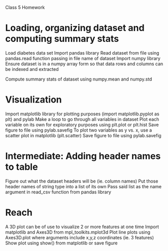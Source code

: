 Class 5 Homework

####

# Loading, organizing dataset and computing summary stats
Load diabetes data set
Import pandas library
Read dataset from file using pandas.read function passing in file name of dataset
Import numpy library
Ensure dataset is in a numpy array form so that data rows and columns can be indexed and extracted 

Compute summary stats of dataset using numpy.mean and numpy.std

# Visualization
Import matplotlib library for plotting purposes (import matplotlib.pyplot as plt) and pylab
Make a loop to go through all variables in dataset
Plot each variable on its own for exploratory purposes using plt.plot or plt.hist
Save figure to file using pylab.savefig
To plot two variables as y vs. x, use a scatter plot in matplotlib (plt.scatter)
Save figure to file using pylab.savefig

# Intermediate: Adding header names to table
Figure out what the dataset headers will be (ie. column names)
Put those header names of string type into a list of its own
Pass said list as the name argument in read_csv function from pandas library

# Reach
A 3D plot can be of use to visualize 2 or more features at one time
Import matplotlib and Axes3D from mpl_toolkits.mplot3d
Plot line plots using Axes3D.plot where arguments include x,y,z coordinates (ie. 3 features)
Show plot using show() from matplotlib or save figure
